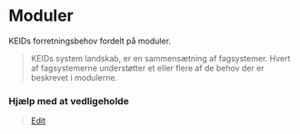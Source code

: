 # Moduler

KEIDs forretningsbehov fordelt på moduler.

> KEIDs system landskab, er en sammensætning af fagsystemer. Hvert af fagsystemerne understøtter et eller flere af de behov der er beskrevet i modulerne.

### Hjælp med at vedligeholde

> [Edit](https://github.com/FMDatahub/Portal/blob/main/docs/Moduler/index.md)
